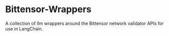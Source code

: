 # Bittensor-Wrappers

A collection of llm wrappers around the Bittensor network validator APIs for use in LangChain.

